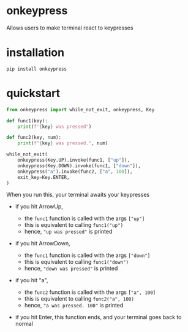 
# onkeypress

Allows users to make terminal react to keypresses

# installation

```
pip install onkeypress
```

# quickstart

```python
from onkeypress import while_not_exit, onkeypress, Key

def func1(key):
    print(f"{key} was pressed")

def func2(key, num):
    print(f"{key} was pressed.", num)

while_not_exit(
    onkeypress(Key.UP).invoke(func1, ["up"]),
    onkeypress(Key.DOWN).invoke(func1, ["down"]),
    onkeypress("a").invoke(func2, ["a", 100]),
    exit_key=Key.ENTER,
)
```

When you run this, your terminal awaits your keypresses
- if you hit ArrowUp,
    - the `func1` function is called with the args `["up"]`
    - this is equivalent to calling `func1("up")`
    - hence, `"up was pressed"` is printed

- if you hit ArrowDown,
    - the `func1` function is called with the args `["down"]`
    - this is equivalent to calling `func1("down")`
    - hence, `"down was pressed"` is printed

- if you hit "a",
    - the `func2` function is called with the args `["a", 100]`
    - this is equivalent to calling `func2("a", 100)`
    - hence, `"a was pressed. 100"` is printed

- if you hit Enter, this function ends, and your terminal goes back to normal

